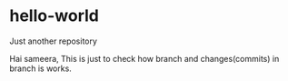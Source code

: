 # hello-world
Just another repository

Hai sameera,
This is just to check how branch and changes(commits) in branch is works.

